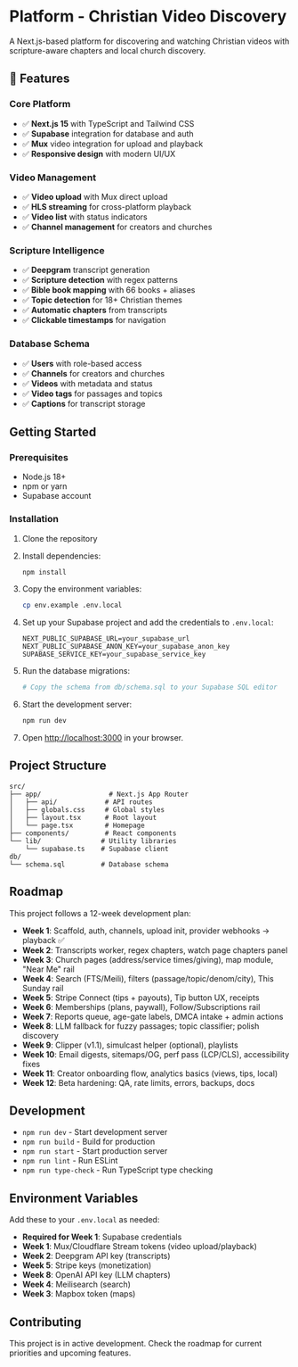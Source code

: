 # Platform - Christian Video Discovery

A Next.js-based platform for discovering and watching Christian videos with scripture-aware chapters and local church discovery.

## 🚀 Features

### Core Platform
- ✅ **Next.js 15** with TypeScript and Tailwind CSS
- ✅ **Supabase** integration for database and auth
- ✅ **Mux** video integration for upload and playback
- ✅ **Responsive design** with modern UI/UX

### Video Management
- ✅ **Video upload** with Mux direct upload
- ✅ **HLS streaming** for cross-platform playback
- ✅ **Video list** with status indicators
- ✅ **Channel management** for creators and churches

### Scripture Intelligence
- ✅ **Deepgram** transcript generation
- ✅ **Scripture detection** with regex patterns
- ✅ **Bible book mapping** with 66 books + aliases
- ✅ **Topic detection** for 18+ Christian themes
- ✅ **Automatic chapters** from transcripts
- ✅ **Clickable timestamps** for navigation

### Database Schema
- ✅ **Users** with role-based access
- ✅ **Channels** for creators and churches
- ✅ **Videos** with metadata and status
- ✅ **Video tags** for passages and topics
- ✅ **Captions** for transcript storage

## Getting Started

### Prerequisites

- Node.js 18+ 
- npm or yarn
- Supabase account

### Installation

1. Clone the repository
2. Install dependencies:
   ```bash
   npm install
   ```

3. Copy the environment variables:
   ```bash
   cp env.example .env.local
   ```

4. Set up your Supabase project and add the credentials to `.env.local`:
   ```
   NEXT_PUBLIC_SUPABASE_URL=your_supabase_url
   NEXT_PUBLIC_SUPABASE_ANON_KEY=your_supabase_anon_key
   SUPABASE_SERVICE_KEY=your_supabase_service_key
   ```

5. Run the database migrations:
   ```bash
   # Copy the schema from db/schema.sql to your Supabase SQL editor
   ```

6. Start the development server:
   ```bash
   npm run dev
   ```

7. Open [http://localhost:3000](http://localhost:3000) in your browser.

## Project Structure

```
src/
├── app/                 # Next.js App Router
│   ├── api/            # API routes
│   ├── globals.css     # Global styles
│   ├── layout.tsx      # Root layout
│   └── page.tsx        # Homepage
├── components/         # React components
└── lib/               # Utility libraries
    └── supabase.ts    # Supabase client
db/
└── schema.sql         # Database schema
```

## Roadmap

This project follows a 12-week development plan:

- **Week 1**: Scaffold, auth, channels, upload init, provider webhooks → playback ✅
- **Week 2**: Transcripts worker, regex chapters, watch page chapters panel
- **Week 3**: Church pages (address/service times/giving), map module, "Near Me" rail
- **Week 4**: Search (FTS/Meili), filters (passage/topic/denom/city), This Sunday rail
- **Week 5**: Stripe Connect (tips + payouts), Tip button UX, receipts
- **Week 6**: Memberships (plans, paywall), Follow/Subscriptions rail
- **Week 7**: Reports queue, age-gate labels, DMCA intake + admin actions
- **Week 8**: LLM fallback for fuzzy passages; topic classifier; polish discovery
- **Week 9**: Clipper (v1.1), simulcast helper (optional), playlists
- **Week 10**: Email digests, sitemaps/OG, perf pass (LCP/CLS), accessibility fixes
- **Week 11**: Creator onboarding flow, analytics basics (views, tips, local)
- **Week 12**: Beta hardening: QA, rate limits, errors, backups, docs

## Development

- `npm run dev` - Start development server
- `npm run build` - Build for production
- `npm run start` - Start production server
- `npm run lint` - Run ESLint
- `npm run type-check` - Run TypeScript type checking

## Environment Variables

Add these to your `.env.local` as needed:

- **Required for Week 1**: Supabase credentials
- **Week 1**: Mux/Cloudflare Stream tokens (video upload/playback)
- **Week 2**: Deepgram API key (transcripts)
- **Week 5**: Stripe keys (monetization)
- **Week 8**: OpenAI API key (LLM chapters)
- **Week 4**: Meilisearch (search)
- **Week 3**: Mapbox token (maps)

## Contributing

This project is in active development. Check the roadmap for current priorities and upcoming features.
